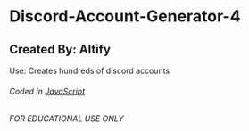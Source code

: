 # Discord-Account-Generator-4
## Created By: Altify

Use: Creates hundreds of discord accounts

###### Coded In [JavaScript](https://www.javascript.com/)
###### FOR EDUCATIONAL USE ONLY

